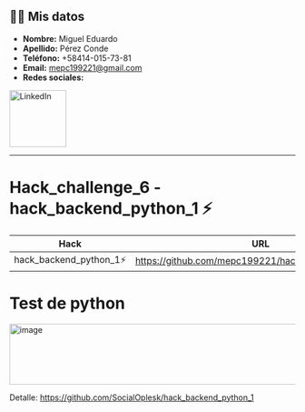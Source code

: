## 🧑‍💼 Mis datos
- **Nombre:** Miguel Eduardo
- **Apellido:** Pérez Conde
- **Teléfono:** +58414-015-73-81
- **Email:** mepc199221@gmail.com
- **Redes sociales:**
<a href="https://www.linkedin.com/in/ingmepc-97926815b/">
    <img src="https://upload.wikimedia.org/wikipedia/commons/0/01/LinkedIn_Logo.svg" alt="LinkedIn" width="100" />
</a>

<hr>

# Hack_challenge_6 - hack_backend_python_1 ⚡

| Hack | URL |
| ------ | ------ |
| hack_backend_python_1⚡ | https://github.com/mepc199221/hack_backend_python_1 |

# Test de python
<img width="747" height="107" alt="image" src="https://github.com/user-attachments/assets/5cd6d488-14c7-4219-bef6-4d661fe48435" />


Detalle: https://github.com/SocialOplesk/hack_backend_python_1
